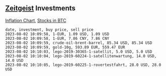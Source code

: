 ## [Zeitgeist](index.html) Investments

[Inflation Chart](https://inflationchart.com),
[Stocks in BTC](https://stonksinbtc.xyz/)

```
date, investment, buy price, sell price
2023-08-02 10:09:58, 1-EUR, 1.09 USD, 1.09 USD
2023-08-02 10:09:58, 1-EUR, 7.86 CNY, 7.86 CNY
2023-08-02 10:09:59, crude-oil-brent-barrel, 85.34 USD, 85.34 USD
2023-08-02 10:09:59, gold-10g, 593.89 EUR, 559.47 EUR
2023-08-02 10:10:03, lego-2019-30365-1-satellit, 5.0 USD, 5.0 USD
2023-08-02 10:10:04, lego-2019-60224-1-satellitenwartung, 14.0 USD, 14.0 USD
2023-08-02 10:10:05, lego-2019-60225-1-rovertestfahrt, 28.0 USD, 28.0 USD
```
